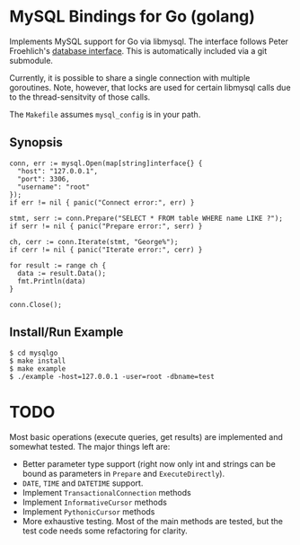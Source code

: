 MySQL Bindings for Go (golang)
==============================

Implements MySQL support for Go via libmysql.  The interface follows Peter
Froehlich's [database
interface](http://github.com/phf/go-sqlite/blob/master/db.go).  This is
automatically included via a git submodule.

Currently, it is possible to share a single connection with multiple
goroutines.  Note, however, that locks are used for certain libmysql calls due
to the thread-sensitvity of those calls.

The `Makefile` assumes `mysql_config` is in your path.

Synopsis
--------

    conn, err := mysql.Open(map[string]interface{} {
      "host": "127.0.0.1",
      "port": 3306,
      "username": "root"
    });
    if err != nil { panic("Connect error:", err) }

    stmt, serr := conn.Prepare("SELECT * FROM table WHERE name LIKE ?");
    if serr != nil { panic("Prepare error:", serr) }

    ch, cerr := conn.Iterate(stmt, "George%");
    if cerr != nil { panic("Iterate error:", cerr) }

    for result := range ch {
      data := result.Data();
      fmt.Println(data)
    }

    conn.Close();

Install/Run Example
-------------------

    $ cd mysqlgo
    $ make install
    $ make example
    $ ./example -host=127.0.0.1 -user=root -dbname=test

TODO
====

Most basic operations (execute queries, get results) are implemented and
somewhat tested.  The major things left are:

 * Better parameter type support (right now only int and strings can be bound
   as parameters in `Prepare` and `ExecuteDirectly`).
 * `DATE`, `TIME` and `DATETIME` support.
 * Implement `TransactionalConnection` methods
 * Implement `InformativeCursor` methods
 * Implement `PythonicCursor` methods
 * More exhaustive testing.  Most of the main methods are tested, but the test
   code needs some refactoring for clarity.
